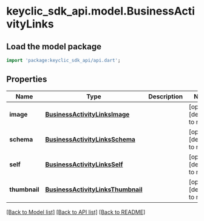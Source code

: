 # keyclic_sdk_api.model.BusinessActivityLinks

## Load the model package
```dart
import 'package:keyclic_sdk_api/api.dart';
```

## Properties
Name | Type | Description | Notes
------------ | ------------- | ------------- | -------------
**image** | [**BusinessActivityLinksImage**](BusinessActivityLinksImage.md) |  | [optional] [default to null]
**schema** | [**BusinessActivityLinksSchema**](BusinessActivityLinksSchema.md) |  | [optional] [default to null]
**self** | [**BusinessActivityLinksSelf**](BusinessActivityLinksSelf.md) |  | [optional] [default to null]
**thumbnail** | [**BusinessActivityLinksThumbnail**](BusinessActivityLinksThumbnail.md) |  | [optional] [default to null]

[[Back to Model list]](../README.md#documentation-for-models) [[Back to API list]](../README.md#documentation-for-api-endpoints) [[Back to README]](../README.md)


